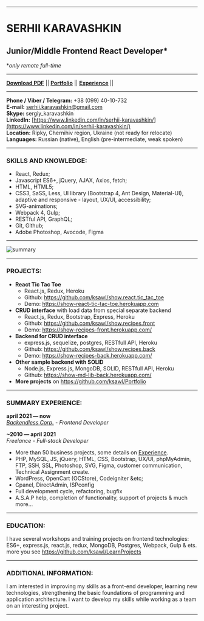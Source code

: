 ***
# SERHII KARAVASHKIN
## Junior/Middle Frontend React Developer*
**only remote full-time*
***

<!-- MENU -->
**[Download PDF](https://github.com/ksawl/ksawl/blob/master/Serhii_Karavashkin_Frontend_React_Developer.pdf)** || 
**[Portfolio](https://github.com/ksawl/Portfolio)** || 
**[Experience](https://github.com/ksawl/ksawl/blob/master/experience.md)** || 
**[]()**
***

<!-- CONTACTS -->
**Phone / Viber / Telegram:** +38 (099) 40-10-732  
**E-mail:** serhii.karavashkin@gmail.com  
**Skype:** sergiy_karavashkin  
**LinkedIn:** [https://www.linkedin.com/in/serhii-karavashkin/](https://www.linkedin.com/in/serhii-karavashkin/)  
**Location:** Ripky, Chernihiv region, Ukraine (not ready for relocate)  
**Languages:** Russian (native), English (pre-intermediate, weak spoken)  
***

### SKILLS AND KNOWLEDGE:

- React, Redux;
- Javascript ES6+, jQuery, AJAX, Axios, fetch;
- HTML, HTML5;
- CSS3, SaSS, Less, UI library (Bootstrap 4, Ant Design, Material-UI), adaptive and responsive - layout, UX/UI, accessibility;
- SVG-animations;
- Webpack 4, Gulp;
- RESTful API, GraphQL;
- Git, Github;
- Adobe Photoshop, Avocode, Figma
***

![summary](https://cr-ss-service.azurewebsites.net/api/ScreenShot?widget=summary&username=ksawl)
***

### PROJECTS:
- **React Tic Tac Toe** 
    - React.js, Redux, Heroku
    - Github: https://github.com/ksawl/show.react.tic_tac_toe
    - Demo: https://show-react-tic-tac-toe.herokuapp.com
- **CRUD interface** with load data from special separate backend
    - React.js, Redux, Bootstrap, Express, Heroku
    - Github: https://github.com/ksawl/show.recipes.front
    - Demo: https://show-recipes-front.herokuapp.com/
- **Backend for CRUD interface** 
    - express.js, sequelize, postgres, RESTfull API, Heroku
    - Github: https://github.com/ksawl/show.recipes.back
    - Demo: https://show-recipes-back.herokuapp.com/
- **Other sample backend with SOLID**
    - Node.js, Express.js, MongoDB, SOLID, RESTfull API, Heroku
    - Github: https://show-md-lib-back.herokuapp.com/
- **More projects** on https://github.com/ksawl/Portfolio
***

### SUMMARY EXPERIENCE:

**april 2021 — now**  
    *[Backendless Corp.](https://backendless.com/) - Frontend Developer*
    
**~2010 — april 2021**  
    *Freelance - Full-stack Developer*
- More than 50 business projects, some details on [Experience](https://github.com/ksawl/ksawl/blob/master/experience.md).
- PHP, MySQL, JS, jQuery, HTML, CSS, Bootstrap, UX/UI, phpMyAdmin, FTP, SSH, SSL, Photoshop, SVG, Figma, customer communication, Тесhnical Assignment create.
- WordPress, OpenCart (OCStore), Codeigniter &etc;
- Cpanel, DirectAdmin, ISPconfig
- Full development cycle, refactoring, bugfix
- A.S.A.P help, completion of functionality, support of projects & much more...
***

### EDUCATION:

I have several workshops and training projects on frontend technologies:
ES6+, express.js, react.js, redux, MongoDB, Postgres, Webpack, Gulp & ets.
more you see https://github.com/ksawl/LearnProjects
***

### ADDITIONAL INFORMATION:

I am interested in improving my skills as a front-end developer, learning new technologies, strengthening the basic foundations of programming and application architecture.
I want to develop my skills while working as a team on an interesting project.
***